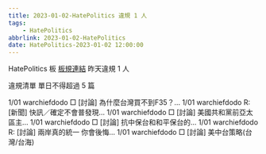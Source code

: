 ```yaml
---
title: 2023-01-02-HatePolitics 違規 1 人
tags:
    - HatePolitics
abbrlink: 2023-01-02-HatePolitics
date: HatePolitics-2023-01-02 12:00:00
---
```

HatePolitics 板 [板規連結](https://www.ptt.cc/bbs/HatePolitics/M.1617115262.A.D60.html)
昨天違規 1 人
<!-- more -->

違規清單
單日不得超過 5 篇

1/01 warchiefdodo □ [討論] 為什麼台灣買不到F35？…
1/01 warchiefdodo R: [新聞] 快訊／確定不會普發現…
1/01 warchiefdodo □ [討論] 美國共和黨前亞太區主…
1/01 warchiefdodo □ [討論] 抗中保台和和平保台的…
1/01 warchiefdodo R: [討論] 兩岸真的統一 你會後悔…
1/01 warchiefdodo □ [討論] 美中台策略(台灣/台海)